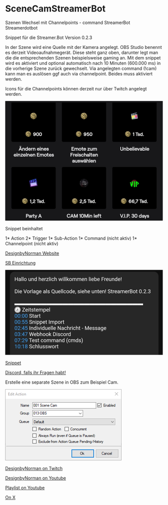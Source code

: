 # SceneCamStreamerBot
Szenen Wechsel mit Channelpoints - command StreamerBot Streamerdotbot

Snippet für die Streamer.Bot Version 0.2.3 

In der Szene wird eine Quelle mit der Kamera angelegt. 
OBS Studio benennt es derzeit Videoaufnahmegerät. Diese steht ganz oben, darunter legt man die die entsprechenden Szenen beispielsweise gaming an. Mit dem snippet wird es aktiviert und optional automatisch nach 10 Minuten (600.000 ms) in die vorherige Szene zurück gewechselt. Via angelegten command (!cam) kann man es auslösen ggf auch via channelpoint. Beides muss aktiviert werden. 

Icons für die Channelpoints können derzeit nur über Twitch angelegt werden. 

![channelpoints](https://github.com/Designbynorman/SceneCamStreamerBot/blob/main/CamChannelpoints.jpg)

Snippet beinhaltet 

1* Action 
2* Trigger 
1* Sub-Action 
1* Command (nicht aktiv) 
1* Channelpoint (nicht aktiv) 

[DesignbyNorman Website](https://www.designbynorman.com/)

[SB Einrichtung](https://www.designbynorman.com/streamer-bot-einrichten/)

![Zeitstempel](
https://github.com/Designbynorman/SceneCamStreamerBot/blob/main/Zeitstempel.jpg) 

[Snippet](https://github.com/Designbynorman/Twitch-Channelpoint-Streamerbot-Video-Sound-Message/blob/main/snippet%20channelpoint)

[Discord, falls ihr Fragen habt!](https://discord.gg/Gdt94HaFbM)

Erstelle eine separate Szene in OBS zum Beispiel Cam. 

![SB screenshot1](https://github.com/Designbynorman/SceneCamStreamerBot/blob/main/cam1.png)


[DesignbyNorman on Twitch](https://www.twitch.tv/designbynorman)

[DesignbyNorman on Youtube](https://www.youtube.com/@DesignbyNorman)

[Playlist on Youtube](https://www.youtube.com/playlist?list=PLrgOpxS02b-PncLHRg-5W7kJ3o4TT6DhM)

[On X](https://x.com/Designbynorman)
